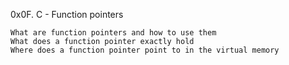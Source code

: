 0x0F. C - Function pointers


    What are function pointers and how to use them
    What does a function pointer exactly hold
    Where does a function pointer point to in the virtual memory

